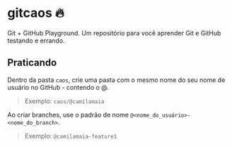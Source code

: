 # gitcaos 🔥

Git + GitHub Playground. Um repositório para você aprender Git e GitHub testando
e errando.

## Praticando

Dentro da pasta `caos`, crie uma pasta com o mesmo nome do seu nome de usuário
no GitHub - contendo o @.
> Exemplo: `caos/@camilamaia`

Ao criar branches, use o padrão de nome `@<nome_do_usuário>-<nome_do_branch>`.
> Exemplo: `@camilamaia-feature1`
